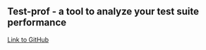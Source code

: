 ## Test-prof - a tool to analyze your test suite performance

[Link to GitHub](https://github.com/test-prof/test-prof)
